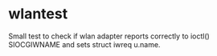 # wlantest
Small test to check if wlan adapter reports correctly to ioctl() SIOCGIWNAME and sets struct iwreq u.name.
